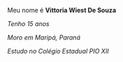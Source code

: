 Meu nome é **Vittoria Wiest De Souza**

*Tenho 15 anos*

*Moro em Maripá, Paraná*

*Estudo no Colégio Estadual PIO XII*
